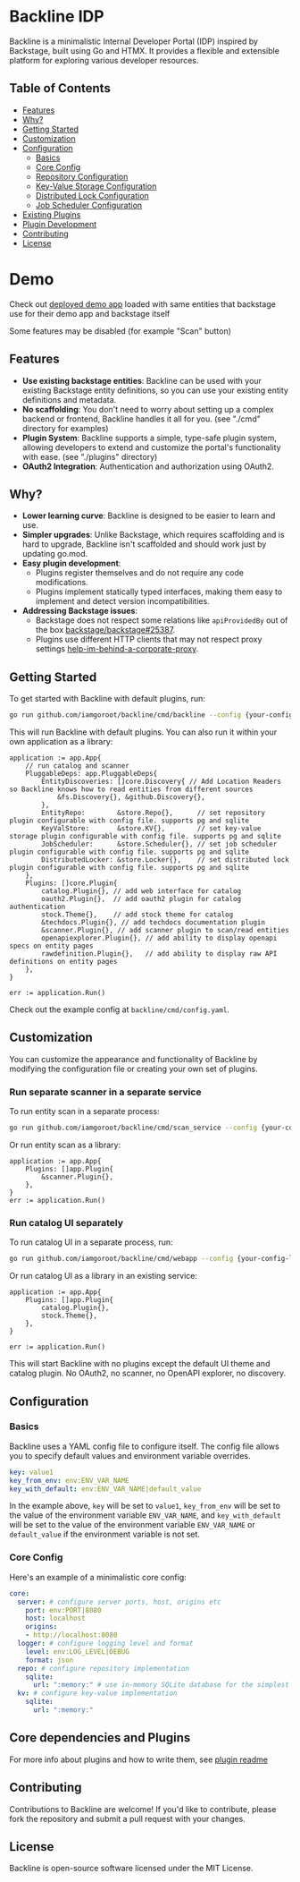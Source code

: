# Backline IDP

Backline is a minimalistic Internal Developer Portal (IDP) inspired by Backstage, built using Go and HTMX. It provides a flexible and extensible platform for exploring various developer resources.

## Table of Contents
- [Features](#features)
- [Why?](#why)
- [Getting Started](#getting-started)
- [Customization](#customization)
- [Configuration](#configuration)
  - [Basics](#basics)
  - [Core Config](#core-config)
  - [Repository Configuration](#repository-configuration)
  - [Key-Value Storage Configuration](#key-value-storage-configuration)
  - [Distributed Lock Configuration](#distributed-lock-configuration)
  - [Job Scheduler Configuration](#job-scheduler-configuration)
- [Existing Plugins](#existing-plugins)
- [Plugin Development](#plugin-development)
- [Contributing](#contributing)
- [License](#license)

# Demo

Check out [deployed demo app](https://backline-b0792b787812.herokuapp.com/) loaded with same entities that backstage use
for their demo app and backstage itself

Some features may be disabled (for example "Scan" button)

## Features
- **Use existing backstage entities**: Backline can be used with your existing Backstage entity definitions, so you can use your existing entity definitions and metadata.
- **No scaffolding**: You don't need to worry about setting up a complex backend or frontend, Backline handles it all for you. (see "./cmd" directory for examples)
- **Plugin System**: Backline supports a simple, type-safe plugin system, allowing developers to extend and customize the portal's functionality with ease. (see "./plugins" directory)
- **OAuth2 Integration**: Authentication and authorization using OAuth2.

## Why?
- **Lower learning curve**: Backline is designed to be easier to learn and use.
- **Simpler upgrades**: Unlike Backstage, which requires scaffolding and is hard to upgrade, Backline isn't scaffolded and should work just by updating go.mod.
- **Easy plugin development**:
  - Plugins register themselves and do not require any code modifications.
  - Plugins implement statically typed interfaces, making them easy to implement and detect version incompatibilities.
- **Addressing Backstage issues**:
  - Backstage does not respect some relations like `apiProvidedBy` out of the box [backstage/backstage#25387](https://github.com/backstage/backstage/issues/25387).
  - Plugins use different HTTP clients that may not respect proxy settings [help-im-behind-a-corporate-proxy](https://github.com/backstage/backstage/blob/master/contrib/docs/tutorials/help-im-behind-a-corporate-proxy.md).

## Getting Started

To get started with Backline with default plugins, run:

```bash
go run github.com/iamgoroot/backline/cmd/backline --config {your-config-location}/config.yaml
```

This will run Backline with default plugins. You can also run it within your own application as a library:

```golang
application := app.App{
    // run catalog and scanner
    PluggableDeps: app.PluggableDeps{
        EntityDiscoveries: []core.Discovery{ // Add Location Readers so Backline knows how to read entities from different sources
            &fs.Discovery{}, &github.Discovery{},
        },
        EntityRepo:        &store.Repo{},      // set repository plugin configurable with config file. supports pg and sqlite
        KeyValStore:       &store.KV{},        // set key-value storage plugin configurable with config file. supports pg and sqlite
        JobScheduler:      &store.Scheduler{}, // set job scheduler plugin configurable with config file. supports pg and sqlite
        DistributedLocker: &store.Locker{},    // set distributed lock plugin configurable with config file. supports pg and sqlite
    },
    Plugins: []core.Plugin{
        catalog.Plugin{}, // add web interface for catalog
        oauth2.Plugin{},  // add oauth2 plugin for catalog authentication
        stock.Theme{},    // add stock theme for catalog
        &techdocs.Plugin{}, // add techdocs documentation plugin
        &scanner.Plugin{}, // add scanner plugin to scan/read entities
        openapiexplorer.Plugin{}, // add ability to display openapi specs on entity pages
        rawdefinition.Plugin{},   // add ability to display raw API definitions on entity pages
    },
}

err := application.Run()
```

Check out the example config at `backline/cmd/config.yaml`.

## Customization

You can customize the appearance and functionality of Backline by modifying the configuration file or creating your own set of plugins.

### Run separate scanner in a separate service

To run entity scan in a separate process:

```bash
go run github.com/iamgoroot/backline/cmd/scan_service --config {your-config-location}/config.yaml
```

Or run entity scan as a library:

```golang
application := app.App{
    Plugins: []app.Plugin{
        &scanner.Plugin{},
    },
}
err := application.Run()
```

### Run catalog UI separately

To run catalog UI in a separate process, run:

```bash
go run github.com/iamgoroot/backline/cmd/webapp --config {your-config-location}/config.yaml
```

Or run catalog UI as a library in an existing service:

```golang
application := app.App{
    Plugins: []app.Plugin{
        catalog.Plugin{},
        stock.Theme{},
    },
}

err := application.Run()
```

This will start Backline with no plugins except the default UI theme and catalog plugin. No OAuth2, no scanner, no OpenAPI explorer, no discovery.

## Configuration

### Basics

Backline uses a YAML config file to configure itself. The config file allows you to specify default values and environment variable overrides.

```yaml
key: value1
key_from_env: env:ENV_VAR_NAME
key_with_default: env:ENV_VAR_NAME|default_value
```

In the example above, `key` will be set to `value1`, `key_from_env` will be set to the value of the environment variable `ENV_VAR_NAME`, and `key_with_default` will be set to the value of the environment variable `ENV_VAR_NAME` or `default_value` if the environment variable is not set.

### Core Config

Here's an example of a minimalistic core config:

```yaml
core:
  server: # configure server ports, host, origins etc
    port: env:PORT|8080
    host: localhost
    origins:
    - http://localhost:8080
  logger: # configure logging level and format
    level: env:LOG_LEVEL|DEBUG
    format: json
  repo: # configure repository implementation
    sqlite:
      url: ":memory:" # use in-memory SQLite database for the simplest setup
  kv: # configure key-value implementation
    sqlite:
      url: ":memory:" 
```

## Core dependencies and Plugins

For more info about plugins and how to write them, see [plugin readme](./plugin/README.md)

## Contributing

Contributions to Backline are welcome! If you'd like to contribute, please fork the repository and submit a pull request with your changes.

## License

Backline is open-source software licensed under the MIT License.
